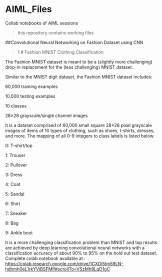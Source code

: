 # AIML_Files
Collab notebooks of AIML sessions
>this repository contains working files 



##Convolutional Neural Networking on Fashion Dataset using CNN
>1.# Fashion MNIST Clothing Classification

The Fashion MNIST dataset is meant to be a (slightly more challenging) drop-in replacement for the (less challenging) MNIST dataset.

Similar to the MNIST digit dataset, the Fashion MNIST dataset includes:

60,000 training examples

10,000 testing examples

10 classes

28×28 grayscale/single channel images

It is a dataset comprised of 60,000 small square 28×28 pixel grayscale images of items of 10 types of clothing, such as shoes, t-shirts, dresses, and more. The mapping of all 0-9 integers to class labels is listed below.

0: T-shirt/top

1: Trouser

2: Pullover

3: Dress

4: Coat

5: Sandal

6: Shirt

7: Sneaker

8: Bag

9: Ankle boot

It is a more challenging classification problem than MNIST and top results are achieved by deep learning convolutional neural networks with a classification accuracy of about 90% to 95% on the hold out test dataset.
Complete colab notebook available at : https://colab.research.google.com/drive/1CXOi5tm59LN-hdhmh0eL1rkYViBSFMlf#scrollTo=VSzMh8LqD1gC 
